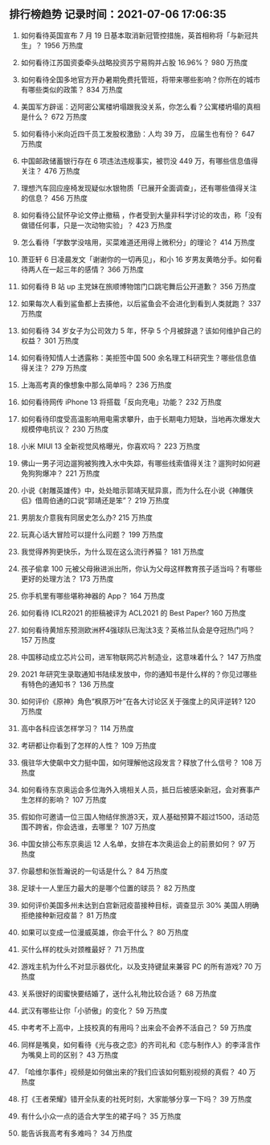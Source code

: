 
## 排行榜趋势 记录时间：2021-07-06 17:06:35
  
  1. 如何看待英国宣布 7 月 19 日基本取消新冠管控措施，英首相称将「与新冠共生」？ 1956 万热度
    
  2. 如何看待江苏国资委牵头战略投资苏宁易购并占股 16.96%？ 980 万热度
    
  3. 如何看待全国多地官方开办暑期免费托管班，将带来哪些影响？你所在的城市有哪些类似的政策？ 834 万热度
    
  4. 美国军方辟谣：迈阿密公寓楼坍塌跟我没关系，你怎么看？公寓楼坍塌的真相是什么？ 672 万热度
    
  5. 如何看待小米向近四千员工发股权激励：人均 39 万， 应届生也有份？ 647 万热度
    
  6. 中国邮政储蓄银行存在  6  项违法违规事实，被罚没  449  万，有哪些信息值得关注？ 476 万热度
    
  7. 理想汽车回应座椅发现疑似水银物质「已展开全面调查」，还有哪些值得关注的信息？ 456 万热度
    
  8. 如何看待公鼠怀孕论文停止撤稿 ，作者受到大量非科学讨论的攻击，称「没有做错任何事，只是一次动物实验」？ 423 万热度
    
  9. 怎么看待「学数学没啥用，买菜难道还用得上微积分」的理论？ 414 万热度
    
  10. 萧亚轩 6 日凌晨发文「谢谢你的一切再见」，和小 16 岁男友黄皓分手。如何看待两人在一起三年的感情？ 366 万热度
    
  11. 如何看待 B 站 up 主党妹在旅顺博物馆门口跳宅舞后公开道歉？ 356 万热度
    
  12. 如果每次人看到鲨鱼都上去揍他，以后鲨鱼会不会进化到看到人类就跑？ 337 万热度
    
  13. 如何看待 34 岁女子为公司效力 5 年，怀孕 5 个月被辞退？该如何维护自己的权益？ 301 万热度
    
  14. 如何看待知情人士透露称：美拒签中国 500 余名理工科研究生？哪些信息值得关注？ 279 万热度
    
  15. 上海高考真的像想象中那么简单吗？ 236 万热度
    
  16. 如何看待网传 iPhone 13 将搭载「反向充电」功能？ 232 万热度
    
  17. 如何看待印度受高温影响用电需求攀升，由于长期电力短缺，当地再次爆发大规模停电抗议？ 230 万热度
    
  18. 小米 MIUI 13 全新视觉风格曝光，你喜欢吗？ 223 万热度
    
  19. 佛山一男子河边遛狗被狗拽入水中失踪，有哪些线索值得关注？遛狗时如何避免狗狗爆冲？ 221 万热度
    
  20. 小说《射雕英雄传》中，处处暗示郭靖天赋异禀，而为什么在小说《神雕侠侣》借周伯通的口说“郭靖还是笨”？ 219 万热度
    
  21. 男朋友介意我有同居史怎么办? 215 万热度
    
  22. 玩真心话大冒险可以提什么问题？ 199 万热度
    
  23. 我觉得养狗更快乐，为什么现在这么流行养猫？ 181 万热度
    
  24. 孩子偷拿 100 元被父母揪进派出所，你认为父母这样教育孩子适当吗？有哪些更好的处理方法？ 173 万热度
    
  25. 你手机里有哪些堪称神器的 App？ 164 万热度
    
  26. 如何看待 ICLR2021 的拒稿被评为 ACL2021 的 Best Paper? 160 万热度
    
  27. 如何看待黄旭东预测欧洲杯4强球队已淘汰3支？英格兰队会是夺冠热门吗？ 157 万热度
    
  28. 中国移动成立芯片公司，进军物联网芯片制造业，这意味着什么？ 147 万热度
    
  29. 2021 年研究生录取通知书陆续发放中，你的通知书是什么样的？你见过哪些有特色的通知书？ 136 万热度
    
  30. 如何评价《原神》角色“枫原万叶”在各大讨论区关于强度上的风评逆转? 120 万热度
    
  31. 高中各科应该怎样学习？ 114 万热度
    
  32. 考研都让你看到了怎样的人性？ 109 万热度
    
  33. 俄驻华大使飙中文力挺中国，如何理解他这段发言？释放了什么信号？ 108 万热度
    
  34. 如何看待东京奥运会多位海外入境相关人员，抵日后被感染新冠，会对赛事产生怎样的影响？ 107 万热度
    
  35. 假如你可邀请一位三国人物结伴旅游3天，双人基础预算不超过1500，活动范围不跨省，你会选谁，去哪里？ 107 万热度
    
  36. 中国女排公布东京奥运 12 人名单，女排在本次奥运会上的前景如何？ 97 万热度
    
  37. 你最想和张哲瀚说的一句话是什么？ 84 万热度
    
  38. 足球十一人里压力最大的是哪个位置的球员？ 82 万热度
    
  39. 如何评价美国多州未达到白宫新冠疫苗接种目标，调查显示 30% 美国人明确拒绝接种新冠疫苗？ 81 万热度
    
  40. 如果可以变成一位漫威英雄，你会干什么？ 80 万热度
    
  41. 买什么样的枕头对颈椎最好？ 71 万热度
    
  42. 游戏主机为什么不对显示器优化，以及支持键鼠来兼容 PC 的所有游戏? 70 万热度
    
  43. 关系很好的闺蜜快要结婚了，送什么礼物比较合适？ 68 万热度
    
  44. 武汉有哪些让你「小骄傲」的变化？ 59 万热度
    
  45. 中考考不上高中，上技校真的有用吗？出来会不会养不活自己？ 59 万热度
    
  46. 同样是嘴臭，如何看待《光与夜之恋》的齐司礼和《恋与制作人》的李泽言作为嘴臭上司的区别？ 43 万热度
    
  47. 「哈维尔事件」视频是如何做出来的?我们应该如何甄别视频的真假？ 40 万热度
    
  48. 打《王者荣耀》错开全队麦的社死时刻，大家能够分享一下吗？ 39 万热度
    
  49. 有什么小众一点的适合大学生的裙子吗？ 35 万热度
    
  50. 能告诉我高考有多难吗？ 34 万热度
    
